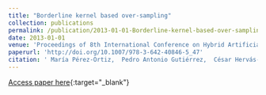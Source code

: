 ```yaml
---
title: "Borderline kernel based over-sampling"
collection: publications
permalink: /publication/2013-01-01-Borderline-kernel-based-over-sampling
date: 2013-01-01
venue: 'Proceedings of 8th International Conference on Hybrid Artificial Intelligence Systems (HAIS2013)'
paperurl: 'http://doi.org/10.1007/978-3-642-40846-5_47'
citation: ' María Pérez-Ortiz,  Pedro Antonio Gutiérrez,  César Hervás-Martínez, &quot;Borderline kernel based over-sampling.&quot; Proceedings of 8th International Conference on Hybrid Artificial Intelligence Systems (HAIS2013), Vol.8073, 2013, Salamanca (Spain), pp.472--481.'
---
```

[Access paper here](http://doi.org/10.1007/978-3-642-40846-5_47){:target="_blank"}
